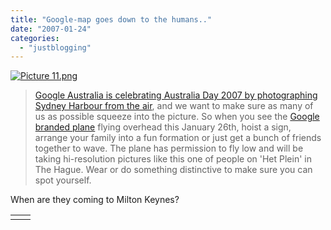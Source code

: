 ```yaml
---
title: "Google-map goes down to the humans.."
date: "2007-01-24"
categories: 
  - "justblogging"
---
```


[![Picture 11.png](/media/static/blog_img/Picture%2011.png)](http://people.kmi.open.ac.uk/mikele/blog/wp-content/uploads/2007/01/Picture%2011.png "Picture 11.png")

> [Google Australia is celebrating Australia Day 2007 by photographing Sydney Harbour from the air](http://www.google.com/intl/en_au/events/australiaday2007/index.html), and we want to make sure as many of us as possible squeeze into the picture. So when you see the [Google branded plane](http://www.google.com/intl/en_au/events/australiaday2007/images/planephoto.jpg) flying overhead this January 26th, hoist a sign, arrange your family into a fun formation or just get a bunch of friends together to wave. The plane has permission to fly low and will be taking hi-resolution pictures like this one of people on 'Het Plein' in The Hague. Wear or do something distinctive to make sure you can spot yourself.

When are they coming to Milton Keynes?

<table width="600" cellspacing="0" cellpadding="0" border="0"><tbody><tr><td valign="top"></td><td valign="top"></td></tr></tbody></table>
